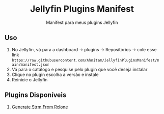 <h1 align="center">Jellyfin Plugins Manifest</h1>

<p align="center">
Manifest para meus plugins Jellyfin

</p>

## Uso

1. No Jellyfin, vá para a dashboard -> plugins -> Repositórios -> cole esse link ```https://raw.githubusercontent.com/Ahnitam/JellyfinPluginsManifest/main/manifest.json```
2. Vá para o catálogo e pesquise pelo plugin que você deseja instalar
3. Clique no plugin escolha a versão e instale
4. Reinicie o Jellyfin

## Plugins Disponíveis
1. <a href = "https://github.com/Ahnitam/GenerateStrmFromRclone"> Generate Strm From Rclone</a>
